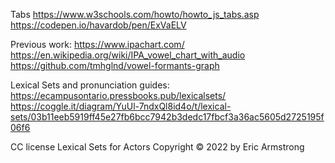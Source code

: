Tabs
https://www.w3schools.com/howto/howto_js_tabs.asp
https://codepen.io/havardob/pen/ExVaELV


Previous work:
https://www.ipachart.com/
https://en.wikipedia.org/wiki/IPA_vowel_chart_with_audio
https://github.com/tmhglnd/vowel-formants-graph

Lexical Sets and pronunciation guides:
https://ecampusontario.pressbooks.pub/lexicalsets/
https://coggle.it/diagram/YuUl-7ndxQl8id4o/t/lexical-sets/03b11eeb5919ff45e27fb6bcc7942b3dedc17fbcf3a36ac5605d2725195f06f6

CC license
Lexical Sets for Actors Copyright © 2022 by Eric Armstrong